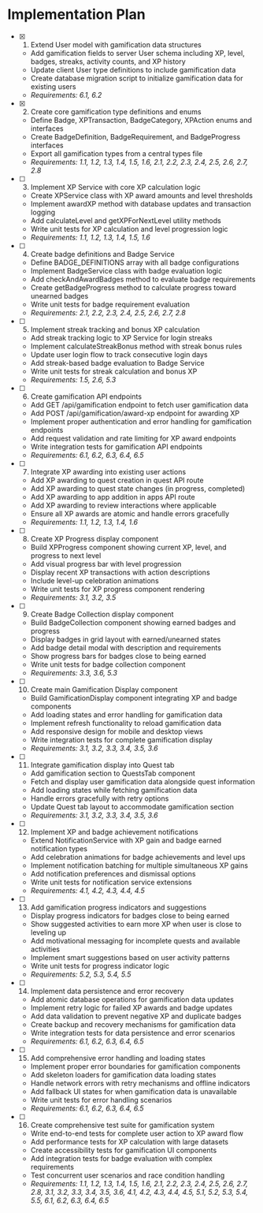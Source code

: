 # Implementation Plan

- [x] 1. Extend User model with gamification data structures
  - Add gamification fields to server User schema including XP, level, badges, streaks, activity counts, and XP history
  - Update client User type definitions to include gamification data
  - Create database migration script to initialize gamification data for existing users
  - _Requirements: 6.1, 6.2_

- [x] 2. Create core gamification type definitions and enums
  - Define Badge, XPTransaction, BadgeCategory, XPAction enums and interfaces
  - Create BadgeDefinition, BadgeRequirement, and BadgeProgress interfaces
  - Export all gamification types from a central types file
  - _Requirements: 1.1, 1.2, 1.3, 1.4, 1.5, 1.6, 2.1, 2.2, 2.3, 2.4, 2.5, 2.6, 2.7, 2.8_

- [ ] 3. Implement XP Service with core XP calculation logic
  - Create XPService class with XP award amounts and level thresholds
  - Implement awardXP method with database updates and transaction logging
  - Add calculateLevel and getXPForNextLevel utility methods
  - Write unit tests for XP calculation and level progression logic
  - _Requirements: 1.1, 1.2, 1.3, 1.4, 1.5, 1.6_

- [ ] 4. Create badge definitions and Badge Service
  - Define BADGE_DEFINITIONS array with all badge configurations
  - Implement BadgeService class with badge evaluation logic
  - Add checkAndAwardBadges method to evaluate badge requirements
  - Create getBadgeProgress method to calculate progress toward unearned badges
  - Write unit tests for badge requirement evaluation
  - _Requirements: 2.1, 2.2, 2.3, 2.4, 2.5, 2.6, 2.7, 2.8_

- [ ] 5. Implement streak tracking and bonus XP calculation
  - Add streak tracking logic to XP Service for login streaks
  - Implement calculateStreakBonus method with streak bonus rules
  - Update user login flow to track consecutive login days
  - Add streak-based badge evaluation to Badge Service
  - Write unit tests for streak calculation and bonus XP
  - _Requirements: 1.5, 2.6, 5.3_

- [ ] 6. Create gamification API endpoints
  - Add GET /api/gamification endpoint to fetch user gamification data
  - Add POST /api/gamification/award-xp endpoint for awarding XP
  - Implement proper authentication and error handling for gamification endpoints
  - Add request validation and rate limiting for XP award endpoints
  - Write integration tests for gamification API endpoints
  - _Requirements: 6.1, 6.2, 6.3, 6.4, 6.5_

- [ ] 7. Integrate XP awarding into existing user actions
  - Add XP awarding to quest creation in quest API route
  - Add XP awarding to quest state changes (in progress, completed)
  - Add XP awarding to app addition in apps API route
  - Add XP awarding to review interactions where applicable
  - Ensure all XP awards are atomic and handle errors gracefully
  - _Requirements: 1.1, 1.2, 1.3, 1.4, 1.6_

- [ ] 8. Create XP Progress display component
  - Build XPProgress component showing current XP, level, and progress to next level
  - Add visual progress bar with level progression
  - Display recent XP transactions with action descriptions
  - Include level-up celebration animations
  - Write unit tests for XP progress component rendering
  - _Requirements: 3.1, 3.2, 3.5_

- [ ] 9. Create Badge Collection display component
  - Build BadgeCollection component showing earned badges and progress
  - Display badges in grid layout with earned/unearned states
  - Add badge detail modal with description and requirements
  - Show progress bars for badges close to being earned
  - Write unit tests for badge collection component
  - _Requirements: 3.3, 3.6, 5.3_

- [ ] 10. Create main Gamification Display component
  - Build GamificationDisplay component integrating XP and badge components
  - Add loading states and error handling for gamification data
  - Implement refresh functionality to reload gamification data
  - Add responsive design for mobile and desktop views
  - Write integration tests for complete gamification display
  - _Requirements: 3.1, 3.2, 3.3, 3.4, 3.5, 3.6_

- [ ] 11. Integrate gamification display into Quest tab
  - Add gamification section to QuestsTab component
  - Fetch and display user gamification data alongside quest information
  - Add loading states while fetching gamification data
  - Handle errors gracefully with retry options
  - Update Quest tab layout to accommodate gamification section
  - _Requirements: 3.1, 3.2, 3.3, 3.4, 3.5, 3.6_

- [ ] 12. Implement XP and badge achievement notifications
  - Extend NotificationService with XP gain and badge earned notification types
  - Add celebration animations for badge achievements and level ups
  - Implement notification batching for multiple simultaneous XP gains
  - Add notification preferences and dismissal options
  - Write unit tests for notification service extensions
  - _Requirements: 4.1, 4.2, 4.3, 4.4, 4.5_

- [ ] 13. Add gamification progress indicators and suggestions
  - Display progress indicators for badges close to being earned
  - Show suggested activities to earn more XP when user is close to leveling up
  - Add motivational messaging for incomplete quests and available activities
  - Implement smart suggestions based on user activity patterns
  - Write unit tests for progress indicator logic
  - _Requirements: 5.2, 5.3, 5.4, 5.5_

- [ ] 14. Implement data persistence and error recovery
  - Add atomic database operations for gamification data updates
  - Implement retry logic for failed XP awards and badge updates
  - Add data validation to prevent negative XP and duplicate badges
  - Create backup and recovery mechanisms for gamification data
  - Write integration tests for data persistence and error scenarios
  - _Requirements: 6.1, 6.2, 6.3, 6.4, 6.5_

- [ ] 15. Add comprehensive error handling and loading states
  - Implement proper error boundaries for gamification components
  - Add skeleton loaders for gamification data loading states
  - Handle network errors with retry mechanisms and offline indicators
  - Add fallback UI states for when gamification data is unavailable
  - Write unit tests for error handling scenarios
  - _Requirements: 6.1, 6.2, 6.3, 6.4, 6.5_

- [ ] 16. Create comprehensive test suite for gamification system
  - Write end-to-end tests for complete user action to XP award flow
  - Add performance tests for XP calculation with large datasets
  - Create accessibility tests for gamification UI components
  - Add integration tests for badge evaluation with complex requirements
  - Test concurrent user scenarios and race condition handling
  - _Requirements: 1.1, 1.2, 1.3, 1.4, 1.5, 1.6, 2.1, 2.2, 2.3, 2.4, 2.5, 2.6, 2.7, 2.8, 3.1, 3.2, 3.3, 3.4, 3.5, 3.6, 4.1, 4.2, 4.3, 4.4, 4.5, 5.1, 5.2, 5.3, 5.4, 5.5, 6.1, 6.2, 6.3, 6.4, 6.5_